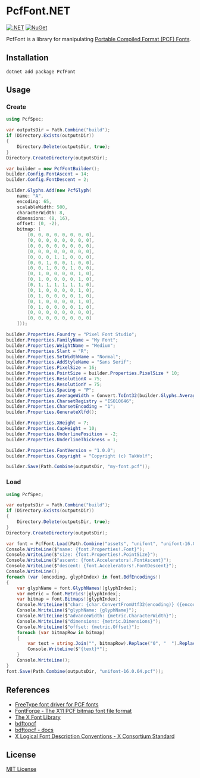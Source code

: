 # PcfFont.NET

[![.NET](https://img.shields.io/badge/dotnet-8.0-mediumpurple)](https://dotnet.microsoft.com)
[![NuGet](https://img.shields.io/nuget/v/PcfFont)](https://www.nuget.org/packages/PcfFont)

PcfFont is a library for manipulating [Portable Compiled Format (PCF) Fonts](https://en.wikipedia.org/wiki/Portable_Compiled_Format).

## Installation

```shell
dotnet add package PcfFont
```

## Usage

### Create

```csharp
using PcfSpec;

var outputsDir = Path.Combine("build");
if (Directory.Exists(outputsDir))
{
    Directory.Delete(outputsDir, true);
}
Directory.CreateDirectory(outputsDir);

var builder = new PcfFontBuilder();
builder.Config.FontAscent = 14;
builder.Config.FontDescent = 2;

builder.Glyphs.Add(new PcfGlyph(
    name: "A",
    encoding: 65,
    scalableWidth: 500,
    characterWidth: 8,
    dimensions: (8, 16),
    offset: (0, -2),
    bitmap: [
        [0, 0, 0, 0, 0, 0, 0, 0],
        [0, 0, 0, 0, 0, 0, 0, 0],
        [0, 0, 0, 0, 0, 0, 0, 0],
        [0, 0, 0, 0, 0, 0, 0, 0],
        [0, 0, 0, 1, 1, 0, 0, 0],
        [0, 0, 1, 0, 0, 1, 0, 0],
        [0, 0, 1, 0, 0, 1, 0, 0],
        [0, 1, 0, 0, 0, 0, 1, 0],
        [0, 1, 0, 0, 0, 0, 1, 0],
        [0, 1, 1, 1, 1, 1, 1, 0],
        [0, 1, 0, 0, 0, 0, 1, 0],
        [0, 1, 0, 0, 0, 0, 1, 0],
        [0, 1, 0, 0, 0, 0, 1, 0],
        [0, 1, 0, 0, 0, 0, 1, 0],
        [0, 0, 0, 0, 0, 0, 0, 0],
        [0, 0, 0, 0, 0, 0, 0, 0]
    ]));

builder.Properties.Foundry = "Pixel Font Studio";
builder.Properties.FamilyName = "My Font";
builder.Properties.WeightName = "Medium";
builder.Properties.Slant = "R";
builder.Properties.SetWidthName = "Normal";
builder.Properties.AddStyleName = "Sans Serif";
builder.Properties.PixelSize = 16;
builder.Properties.PointSize = builder.Properties.PixelSize * 10;
builder.Properties.ResolutionX = 75;
builder.Properties.ResolutionY = 75;
builder.Properties.Spacing = "P";
builder.Properties.AverageWidth = Convert.ToInt32(builder.Glyphs.Average(glyph => glyph.CharacterWidth * 10));
builder.Properties.CharsetRegistry = "ISO10646";
builder.Properties.CharsetEncoding = "1";
builder.Properties.GenerateXlfd();

builder.Properties.XHeight = 7;
builder.Properties.CapHeight = 10;
builder.Properties.UnderlinePosition = -2;
builder.Properties.UnderlineThickness = 1;

builder.Properties.FontVersion = "1.0.0";
builder.Properties.Copyright = "Copyright (c) TakWolf";

builder.Save(Path.Combine(outputsDir, "my-font.pcf"));
```

### Load

```csharp
using PcfSpec;

var outputsDir = Path.Combine("build");
if (Directory.Exists(outputsDir))
{
    Directory.Delete(outputsDir, true);
}
Directory.CreateDirectory(outputsDir);

var font = PcfFont.Load(Path.Combine("assets", "unifont", "unifont-16.0.04.pcf"));
Console.WriteLine($"name: {font.Properties!.Font}");
Console.WriteLine($"size: {font.Properties!.PointSize}");
Console.WriteLine($"ascent: {font.Accelerators!.FontAscent}");
Console.WriteLine($"descent: {font.Accelerators!.FontDescent}");
Console.WriteLine();
foreach (var (encoding, glyphIndex) in font.BdfEncodings!)
{
    var glyphName = font.GlyphNames![glyphIndex];
    var metric = font.Metrics![glyphIndex];
    var bitmap = font.Bitmaps![glyphIndex];
    Console.WriteLine($"char: {char.ConvertFromUtf32(encoding)} ({encoding:X4})");
    Console.WriteLine($"glyphName: {glyphName}");
    Console.WriteLine($"advanceWidth: {metric.CharacterWidth}");
    Console.WriteLine($"dimensions: {metric.Dimensions}");
    Console.WriteLine($"offset: {metric.Offset}");
    foreach (var bitmapRow in bitmap)
    {
        var text = string.Join("", bitmapRow).Replace("0", "  ").Replace("1", "██");
        Console.WriteLine($"{text}*");
    }
    Console.WriteLine();
}
font.Save(Path.Combine(outputsDir, "unifont-16.0.04.pcf"));
```

## References

- [FreeType font driver for PCF fonts](https://github.com/freetype/freetype/tree/master/src/pcf)
- [FontForge - The X11 PCF bitmap font file format](https://fontforge.org/docs/techref/pcf-format.html)
- [The X Font Library](https://www.x.org/releases/current/doc/libXfont/fontlib.html)
- [bdftopcf](https://gitlab.freedesktop.org/xorg/util/bdftopcf)
- [bdftopcf - docs](https://www.x.org/releases/current/doc/man/man1/bdftopcf.1.xhtml)
- [X Logical Font Description Conventions - X Consortium Standard](https://www.x.org/releases/current/doc/xorg-docs/xlfd/xlfd.html)

## License

[MIT License](LICENSE)
